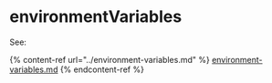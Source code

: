 # environmentVariables

See:

{% content-ref url="../environment-variables.md" %}
[environment-variables.md](../environment-variables.md)
{% endcontent-ref %}
